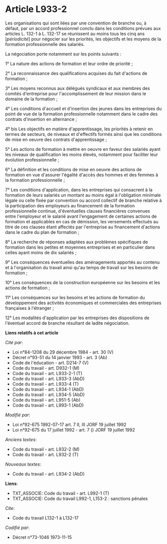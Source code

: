 # Article L933-2

Les organisations qui sont liées par une convention de branche ou, à défaut, par un accord professionnel conclu dans les
conditions prévues aux articles L. 132-1 à L. 132-17 se réunissent au moins tous les cinq ans [*périodicité*] pour négocier
sur les priorités, les objectifs et les moyens de la formation professionnelle des salariés.

La négociation porte notamment sur les points suivants :

1° La nature des actions de formation et leur ordre de priorité ;

2° La reconnaissance des qualifications acquises du fait d'actions de formation ;

3° Les moyens reconnus aux délégués syndicaux et aux membres des comités d'entreprise pour l'accomplissement de leur mission
dans le domaine de la formation ;

4° Les conditions d'accueil et d'insertion des jeunes dans les entreprises du point de vue de la formation professionnelle
notamment dans le cadre des contrats d'insertion en alternance ;

4° bis Les objectifs en matière d'apprentissage, les priorités à retenir en termes de secteurs, de niveaux et d'effectifs
formés ainsi que les conditions de mise en oeuvre des contrats d'apprentissage ;

5° Les actions de formation à mettre en oeuvre en faveur des salariés ayant les niveaux de qualification les moins élevés,
notamment pour faciliter leur évolution professionnelle ;

6° La définition et les conditions de mise en oeuvre des actions de formation en vue d'assurer l'égalité d'accès des hommes
et des femmes à la formation professionnelle ;

7° Les conditions d'application, dans les entreprises qui consacrent à la formation de leurs salariés un montant au moins
égal à l'obligation minimale légale ou celle fixée par convention ou accord collectif de branche relative à la participation
des employeurs au financement de la formation professionnelle continue, d'éventuelles clauses financières convenues entre
l'employeur et le salarié avant l'engagement de certaines actions de formation et applicables en cas de démission, les
versements effectués au titre de ces clauses étant affectés par l'entreprise au financement d'actions dans le cadre du plan
de formation ;

8° La recherche de réponses adaptées aux problèmes spécifiques de formation dans les petites et moyennes entreprises et en
particulier dans celles ayant moins de dix salariés ;

9° Les conséquences éventuelles des aménagements apportés au contenu et à l'organisation du travail ainsi qu'au temps de
travail sur les besoins de formation ;

10° Les conséquences de la construction européenne sur les besoins et les actions de formation ;

11° Les conséquences sur les besoins et les actions de formation du développement des activités économiques et commerciales
des entreprises françaises à l'étranger ;

12° Les modalités d'application par les entreprises des dispositions de l'éventuel accord de branche résultant de ladite
négociation.

**Liens relatifs à cet article**

_Cité par_:

  - Loi n°84-1208 du 29 décembre 1984 - art. 30 (V)
  - Décret n°93-51 du 14 janvier 1993 - art. 3 (Ab)
  - Code de l'éducation - art. D214-7 (V)
  - Code du travail - art. D932-1 (M)
  - Code du travail - art. L933-2-1 (T)
  - Code du travail - art. L933-3 (AbD)
  - Code du travail - art. L933-4 (T)
  - Code du travail - art. L934-1 (AbD)
  - Code du travail - art. L934-5 (AbD)
  - Code du travail - art. L951-5 (Ab)
  - Code du travail - art. L993-1 (AbD)

_Modifié par_:

  - Loi n°92-675 1992-07-17 art. 7 II, III JORF 19 juillet 1992
  - Loi n°92-675 du 17 juillet 1992 - art. 7 () JORF 19 juillet 1992

_Anciens textes_:

  - Code du travail - art. L932-2 (M)
  - Code du travail - art. L932-2 (T)

_Nouveaux textes_:

  - Code du travail - art. L934-2 (AbD)

**Liens**:

  - TXT_ASSOCIE: Code du travail - art. L992-1 (T)
  - TXT_ASSOCIE: Code du travail L992-1, L153-2 : sanctions pénales

_Cite_:

  - Code du travail L132-1 à L132-17

_Codifié par_:

  - Décret n°73-1046 1973-11-15
